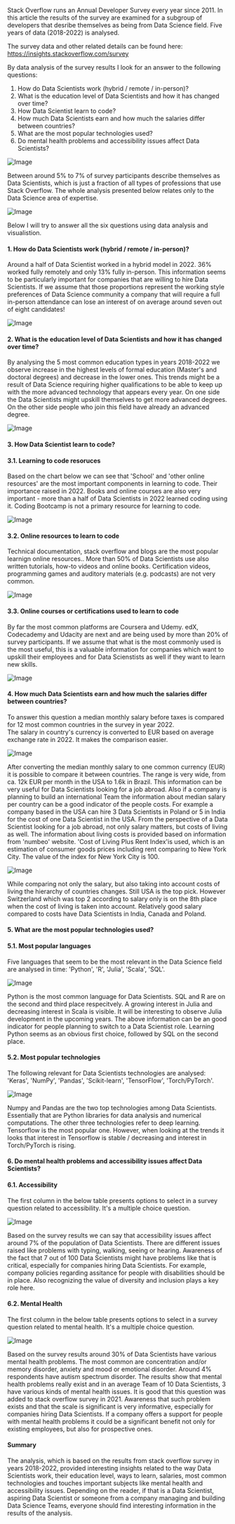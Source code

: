 Stack Overflow runs an Annual Developer Survey every year since 2011. In this article the results of the survey are examined for a subgroup of developers that desribe themselves as being from Data Science field. Five years of data (2018-2022) is analysed.

The survey data and other related details can be found here:
https://insights.stackoverflow.com/survey

By data analysis of the survey results I look for an answer to the following questions:

1. How do Data Scientists work (hybrid / remote / in-person)?
2. What is the education level of Data Scientists and how it has changed over time?
3. How Data Scientist learn to code?
4. How much Data Scientists earn and how much the salaries differ between countries?
5. What are the most popular technologies used?
6. Do mental health problems and accessibility issues affect Data Scientists?

![Image](/docs/assets/blog_photo_1.JPG)

Between around 5% to 7% of survey participants describe themselves as Data Scientists, which is just a fraction of all types of professions that use Stack Overflow. The whole analysis presented below relates only to the Data Science area of expertise.

![Image](/docs/assets/DS_proportions.png)

Below I will try to answer all the six questions using data analysis and visualistion.

#### 1. How do Data Scientists work (hybrid / remote / in-person)?
Around a half of Data Scientist worked in a hybrid model in 2022. 36% worked fully remotely and only 13% fully in-person. This information seems to be particularly important for companies that are willing to hire Data Scientists. If we assume that those proportions represent the working style preferences of Data Science community a company that will require a full in-person attendance can lose an interest of on average around seven out of eight candidates!

![Image](/docs/assets/DS_RemoteWork.png)

#### 2. What is the education level of Data Scientists and how it has changed over time?
By analysing the 5 most common education types in years 2018-2022 we observe increase in the highest levels of formal education (Master's and doctoral degrees) and decrease in the lower ones. This trends might be a result of Data Science requiring higher qualifications to be able to keep up with the more advanced technology that appears every year. On one side the Data Scientists might upskill themselves to get more advanced degrees. On the other side people who join this field have already an advanced degree.

![Image](/docs/assets/DS_EdLevel.png)

#### 3. How Data Scientist learn to code?
#### 3.1. Learning to code resoruces
Based on the chart below we can see that 'School' and 'other online resources' are the most important components in learning to code. Their importance raised in 2022. Books and online courses are also very important - more than a half of Data Scientists in 2022 learned coding using it. Coding Bootcamp is not a primary resource for learning to code.

![Image](/docs/assets/DS_LearnCode.png)

#### 3.2. Online resources to learn to code
Technical documentation, stack overflow and blogs are the most popular learnign online resources.. More than 50% of Data Scientists use also written tutorials, how-to videos and online books. Certification videos, programming games and auditory materials (e.g. podcasts) are not very common.

![Image](/docs/assets/DS_LearnCodeOnline.png)

#### 3.3. Online courses or certifications used to learn to code
By far the most common platforms are Coursera and Udemy. edX, Codecademy and Udacity are next and are being used by more than 20% of survey participants. If we assume that what is the most commonly used is the most useful, this is a valuable information for companies which want to upskill their employees and for Data Scienstists as well if they want to learn new skills.

![Image](/docs/assets/LearnCodeCoursesCert.png)

#### 4. How much Data Scientists earn and how much the salaries differ between countries?
To answer this question a median monthly salary before taxes is compared for 12 most common countries in the survey in year 2022.  
The salary in country's currency is converted to EUR based on average exchange rate in 2022. It makes the comparison easier.

![Image](/docs/assets/DS_MedainSalaryEUR.png)

After converting the median monthly salary to one common currency (EUR) it is possible to compare it between countries. The range is very wide, from ca. 12k EUR per month in the USA to 1.6k in Brazil. This information can be very useful for Data Scientists looking for a job abroad. Also if a company is planning to build an international Team the information about median salary per country can be a good indicator of the people costs. For example a company based in the USA can hire 3 Data Scientists in Poland or 5 in India for the cost of one Data Scientist in the USA.
From the perspective of a Data Scientist looking for a job abroad, not only salary matters, but costs of living as well. The information about living costs is provided based on information from 'numbeo' website. 'Cost of Living Plus Rent Index'is used, which is an estimation of consumer goods prices including rent comparing to New York City. The value of the index for New York City is 100.

![Image](/docs/assets/DS_MedainSalaryEUR_pivot.PNG)

While comparing not only the salary, but also taking into account costs of living the hierarchy of countries changes. Still USA is the top pick. However Switzerland which was top 2 according to salary only is on the 8th place when the cost of living is taken into account. Relatively good salary compared to costs have Data Scientists in India, Canada and Poland.

#### 5. What are the most popular technologies used?
#### 5.1. Most popular languages
Five languages that seem to be the most relevant in the Data Science field are analysed in time: 'Python', 'R', 'Julia', 'Scala', 'SQL'.

![Image](/docs/assets/DS_LanguageHaveWorkedWith.png)

Python is the most common language for Data Scientists. SQL and R are on the second and third place respecitvely. A growing interest in Julia and decreasing interest in Scala is visible. It will be interesting to observe Julia development in the upcoming years. The above information can be an good indicator for people planning to switch to a Data Scientist role. Learning Python seems as an obvious first choice, followed by SQL on the second place.
#### 5.2. Most popular technologies
The following relevant for Data Scientists technologies are analysed: 'Keras', 'NumPy', 'Pandas', 'Scikit-learn', 'TensorFlow', 'Torch/PyTorch'.

![Image](/docs/assets/DS_MiscTechHaveWorkedWith.png)

Numpy and Pandas are the two top technologies among Data Scientists. Essentially that are Python libraries for data analysis and numerical computations. The other three technologies refer to deep learning. Tensorflow is the most popular one. However, when looking at the trends it looks that interest in Tensorflow is stable / decreasing and interest in Torch/PyTorch is rising.

#### 6. Do mental health problems and accessibility issues affect Data Scientists?
#### 6.1. Accessibility
The first column in the below table presents options to select in a survey question related to accessibility. It's a multiple choice question.

![Image](/docs/assets/DS_Accessibility_pivot.PNG)

Based on the survey results we can say that accessibility issues affect around 7% of the population of Data Scientists. There are different issues raised like problems with typing, walking, seeing or hearing. Awareness of the fact that 7 out of 100 Data Scientists might have problems like that is critical, especially for companies hiring Data Scientists. For example, company policies regarding assitance for people with disabilities should be in place. Also recognizing the value of diversity and inclusion plays a key role here.

#### 6.2. Mental Health
The first column in the below table presents options to select in a survey question related to mental health. It's a multiple choice question.

![Image](/docs/assets/DS_MentalHealth_pivot.PNG)

Based on the survey results around 30% of Data Scientists have various mental health problems. The most common are concentration and/or memory disorder, anxiety and mood or emotional disorder. Around 4% respondents have autism spectrum disorder. The results show that mental health problems really exist and in an average Team of 10 Data Scientists, 3 have various kinds of mental health issues. It is good that this question was added to stack overflow survey in 2021. Awareness that such problem exists and that the scale is significant is very informative, especially for companies hiring Data Scientists. If a company offers a support for people with mental health problems it could be a significant benefit not only for existing employees, but also for prospective ones.

#### Summary

The analysis, which is based on the results from stack overflow survey in years 2018-2022, provided interesting insights related to the way Data Scientists work, their education level, ways to learn, salaries, most common technologies and touches important subjects like mental health and accessibility issues.
Depending on the reader, if that is a Data Scientist, aspiring Data Scientist or someone from a company managing and building Data Science Teams, everyone should find interesting information in the results of the analysis.
